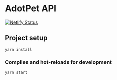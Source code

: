 # AdotPet API

[![Netlify Status](https://api.netlify.com/api/v1/badges/8d301b17-b50d-4c3b-9522-7048f1693f3a/deploy-status)](https://app.netlify.com/sites/adotpets/deploys)

## Project setup

```
yarn install
```

### Compiles and hot-reloads for development

```
yarn start
```

